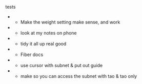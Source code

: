 tests

- - Make the weight setting make sense, and work 
- - look at my notes on phone 
- - tidy it all up real good

- - Fiber docs
- - use cursor with subnet & put out guide
- - make so you can access the subnet with tao & tao only


